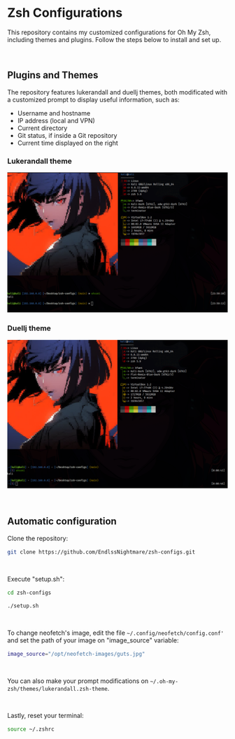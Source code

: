 # Zsh Configurations

This repository contains my customized configurations for Oh My Zsh, including themes and plugins. Follow the steps below to install and set up.

<br>

## Plugins and Themes
The repository features lukerandall and duellj themes, both modificated with a customized prompt to display useful information, such as:

* Username and hostname
* IP address (local and VPN)
* Current directory 
* Git status, if inside a Git repository
* Current time displayed on the right

### Lukerandall theme
![Terminal](Images/terminal.png)

### Duellj theme
![Terminal](Images/terminal2.png)

<br>

## Automatic configuration
Clone the repository:

```bash
git clone https://github.com/EndlssNightmare/zsh-configs.git
```
<br>

Execute "setup.sh":

```bash
cd zsh-configs
```
```bash
./setup.sh
```

<br>

To change neofetch's image, edit the file `~/.config/neofetch/config.conf'` and set the path of your image on "image_source" variable:

```bash
image_source="/opt/neofetch-images/guts.jpg"
```

<br>

You can also make your prompt modifications on `~/.oh-my-zsh/themes/lukerandall.zsh-theme`.

<br>

Lastly, reset your terminal:

```bash
source ~/.zshrc
```

